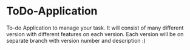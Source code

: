 # ToDo-Application
To-do Application to manage your task. It will consist of many different version with different features on each version. Each version will be on separate branch with version number and description :)
